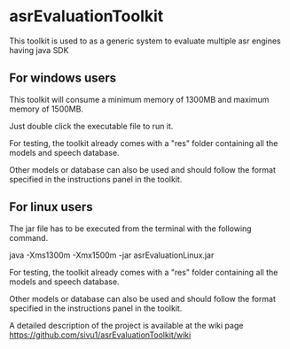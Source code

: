 # asrEvaluationToolkit
This toolkit is used to as a generic system to evaluate multiple asr engines having java SDK

## For windows users
This toolkit will consume a minimum memory of 1300MB and maximum memory of 1500MB.

Just double click the executable file to run it.

For testing, the toolkit already comes with a "res" folder containing all the models and speech database.

Other models or database can also be used and should follow the format specified in the instructions panel in the toolkit.


## For linux users
The jar file has to be executed from the terminal with the following command.

java -Xms1300m -Xmx1500m -jar asrEvaluationLinux.jar

For testing, the toolkit already comes with a "res" folder containing all the models and speech database.

Other models or database can also be used and should follow the format specified in the instructions panel in the toolkit.

A detailed description of the project is available at the wiki page https://github.com/sivu1/asrEvaluationToolkit/wiki

